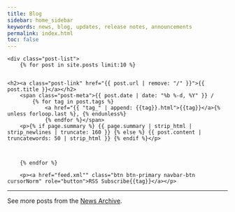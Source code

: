 ```yaml
---
title: Blog
sidebar: home_sidebar
keywords: news, blog, updates, release notes, announcements
permalink: index.html
toc: false
---
```


<div class="home">

    <div class="post-list">
        {% for post in site.posts limit:10 %}


    <h2><a class="post-link" href="{{ post.url | remove: "/" }}">{{ post.title }}</a></h2>
        <span class="post-meta">{{ post.date | date: "%b %-d, %Y" }} /
            {% for tag in post.tags %}
                <a href="{{ "tag_" | append: {{tag}}.html">{{tag}}</a>{% unless forloop.last %}, {% endunless%}
                {% endfor %}</span>
        <p>{% if page.summary %} {{ page.summary | strip_html | strip_newlines | truncate: 160 }} {% else %} {{ post.content | truncatewords: 50 | strip_html }} {% endif %}</p>



        {% endfor %}

        <p><a href="feed.xml"" class="btn btn-primary navbar-btn cursorNorm" role="button">RSS Subscribe{{tag}}</a></p>

<hr />
        <p>See more posts from the <a href="blog_archive.html">News Archive</a>. </p>


</div>
